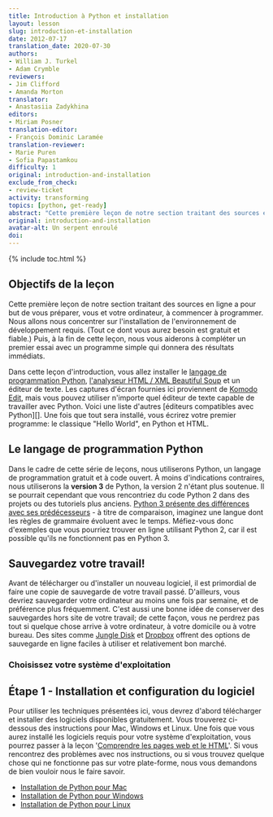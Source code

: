 ```yaml
---
title: Introduction à Python et installation
layout: lesson
slug: introduction-et-installation
date: 2012-07-17
translation_date: 2020-07-30
authors:
- William J. Turkel
- Adam Crymble
reviewers:
- Jim Clifford
- Amanda Morton
translator:
- Anastasiia Zadykhina
editors:
- Miriam Posner
translation-editor:
- François Dominic Laramée
translation-reviewer:
- Marie Puren
- Sofia Papastamkou
difficulty: 1
original: introduction-and-installation
exclude_from_check:
- review-ticket
activity: transforming
topics: [python, get-ready]
abstract: "Cette première leçon de notre section traitant des sources en ligne a pour but de vous préparer, vous et votre ordinateur, à commencer à programmer. Nous allons nous concentrer sur l'installation de l'environnement de développement requis, qui est gratuit et fiable. Puis nous vous aiderons à compléter un premier essai avec un programme simple qui donnera des résultats immédiats."
original: introduction-and-installation
avatar-alt: Un serpent enroulé
doi: 
---
```


{% include toc.html %}


Objectifs de la leçon
------------
Cette première leçon de notre section traitant des sources en ligne a pour but de vous préparer, vous et votre ordinateur, à commencer à programmer. Nous allons nous concentrer sur l'installation de l'environnement de développement requis. (Tout ce dont vous aurez besoin est gratuit et fiable.) Puis, à la fin de cette leçon, nous vous aiderons à compléter un premier essai avec un programme simple qui donnera des résultats immédiats.

Dans cette leçon d'introduction, vous allez installer le [langage de programmation Python][], [l'analyseur HTML / XML Beautiful Soup][] et un éditeur de texte. Les captures d'écran fournies ici proviennent de [Komodo Edit][], mais vous pouvez utiliser n'importe quel éditeur de texte capable de travailler avec Python. Voici une liste d'autres [éditeurs compatibles avec Python][]. Une fois que tout sera installé, vous écrirez votre premier programme: le classique "Hello World", en Python et HTML.

Le langage de programmation Python
-------------------------------
Dans le cadre de cette série de leçons, nous utiliserons Python, un langage de programmation gratuit et à code ouvert. À moins d'indications contraires, nous utiliserons la **version 3** de Python, la version 2 n'étant plus soutenue. Il se pourrait cependant que vous rencontriez du code Python 2 dans des projets ou des tutoriels plus anciens. [Python 3 présente des différences avec ses prédécesseurs](http://sebastianraschka.com/Articles/2014_python_2_3_key_diff.html) - à titre de comparaison, imaginez une langue dont les règles de grammaire évoluent avec le temps. Méfiez-vous donc d'exemples que vous pourriez trouver en ligne utilisant Python 2, car il est possible qu'ils ne fonctionnent pas en Python 3.

Sauvegardez votre travail!
-----------------

Avant de télécharger ou d'installer un nouveau logiciel, il est primordial de faire une copie de sauvegarde de votre travail passé. D'ailleurs, vous devriez sauvegarder votre ordinateur au moins une fois par semaine, et de préférence plus fréquemment. C'est aussi une bonne idée de conserver des sauvegardes hors site de votre travail; de cette façon, vous ne perdrez pas tout si quelque chose arrive à votre ordinateur, à votre domicile ou à votre bureau. Des sites comme [Jungle Disk][] et [Dropbox][] offrent des options de sauvegarde en ligne faciles à utiliser et relativement bon marché.

### Choisissez votre système d'exploitation

Étape 1 - Installation et configuration du logiciel
------------------------------------

Pour utiliser les techniques présentées ici, vous devrez d'abord télécharger et installer des logiciels disponibles gratuitement. Vous trouverez ci-dessous des instructions pour Mac, Windows et Linux. Une fois que vous aurez installé les logiciels requis pour votre système d'exploitation, vous pourrez passer à la leçon '[Comprendre les pages web et le HTML](/fr/lecons/comprendre-les-pages-web)'. Si vous rencontrez des problèmes avec nos instructions, ou si vous trouvez quelque chose qui ne fonctionne pas sur votre plate-forme, nous vous demandons de bien vouloir nous le faire savoir.

-   [Installation de Python pour Mac](/en/lessons/mac-installation)
-   [Installation de Python pour Windows](/fr/lecons/installation-windows-py)
-   [Installation de Python pour Linux](/en/lessons/linux-installation)

  [langage de programmation Python]: http://www.python.org/
  [l'analyseur HTML / XML Beautiful Soup]: http://www.crummy.com/software/BeautifulSoup/
  [Komodo Edit]: http://www.activestate.com/komodo-edit
  [Éditeurs Python]: http://wiki.python.org/moin/PythonEditors/
  [Zotero]: http://www.zotero.org/
  [Jungle Disk]: https://www.jungledisk.com/
  [Dropbox]: https://www.dropbox.com/
  [Affichage des fichiers HTML]: /lessons/viewing-html-files
  [Installation de Python pour Mac]: /lessons/mac-installation
  [Installation de Python pour Windows]: /lessons/windows-installation
  [Installation de Python pour Linux]: /lessons/linux-installation




